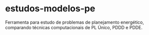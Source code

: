 # estudos-modelos-pe
Ferramenta para estudo de problemas de planejamento energético, comparando técnicas computacionais de PL Único, PDDD e PDDE.
